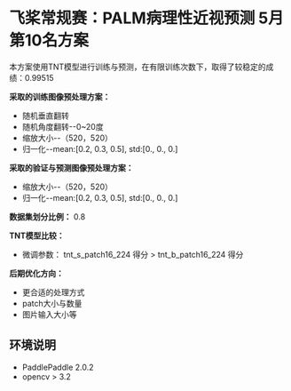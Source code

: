 # 飞桨常规赛：PALM病理性近视预测 5月第10名方案

本方案使用TNT模型进行训练与预测，在有限训练次数下，取得了较稳定的成绩：0.99515

**采取的训练图像预处理方案：**

* 随机垂直翻转
* 随机角度翻转--0~20度
* 缩放大小--（520，520）
* 归一化--mean:[0.2, 0.3, 0.5], std:[0., 0., 0.]


**采取的验证与预测图像预处理方案：**


* 缩放大小--（520，520）
* 归一化--mean:[0.2, 0.3, 0.5], std:[0., 0., 0.]

**数据集划分比例：** 0.8

**TNT模型比较：**

* 微调参数： tnt_s_patch16_224 得分 > tnt_b_patch16_224 得分

**后期优化方向：**

* 更合适的处理方式
* patch大小与数量
* 图片输入大小等

## 环境说明

* PaddlePaddle 2.0.2
* opencv > 3.2
